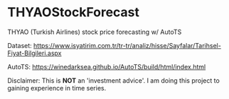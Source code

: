 # THYAOStockForecast
 THYAO (Turkish Airlines) stock price forecasting w/ AutoTS

 Dataset: https://www.isyatirim.com.tr/tr-tr/analiz/hisse/Sayfalar/Tarihsel-Fiyat-Bilgileri.aspx

 AutoTS: https://winedarksea.github.io/AutoTS/build/html/index.html

 Disclaimer: This is **NOT** an 'investment advice'. I am doing this project to gaining experience in time series.
